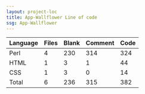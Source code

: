 ```yaml
---
layout: project-loc
title: App-Wallflower Line of code
ssg: App-Wallflower
---
```

<div class="table-responsive">
<table class="table">
<thead><tr>
<th>Language</th>
<th>Files</th>
<th>Blank</th>
<th>Comment</th>
<th>Code</th>
</tr></thead><tbody>
<tr><td>Perl</td><td> 4</td><td> 230</td><td> 314</td><td> 324</td></tr>
<tr><td>HTML</td><td> 1</td><td> 3</td><td> 1</td><td> 44</td></tr>
<tr><td>CSS</td><td> 1</td><td> 3</td><td> 0</td><td> 14</td></tr>
<tr><td>Total</td><td>6</td><td>236</td><td>315</td><td>382</td></tr>
</tbody></table></div>
